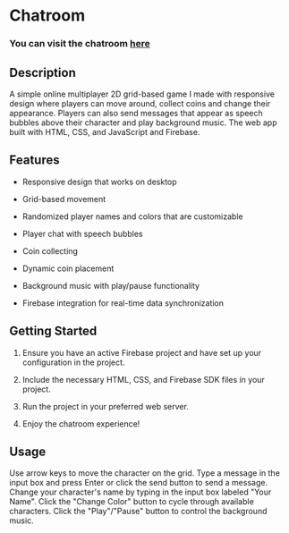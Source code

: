 # Chatroom

### You can visit the chatroom [**here**](https://chillchitchat.com/)


## Description

A simple online multiplayer 2D grid-based game I made with responsive design where players can move around, collect coins and change their appearance. Players can also send messages that appear as speech bubbles above their character and play background music. The web app built with HTML, CSS, and JavaScript and Firebase.

## Features

* Responsive design that works on desktop

* Grid-based movement

* Randomized player names and colors that are customizable

* Player chat with speech bubbles

* Coin collecting

* Dynamic coin placement

* Background music with play/pause functionality

* Firebase integration for real-time data synchronization


## Getting Started

1. Ensure you have an active Firebase project and have set up your configuration in the project.

2. Include the necessary HTML, CSS, and Firebase SDK files in your project.

3. Run the project in your preferred web server.

4. Enjoy the chatroom experience!

## Usage

Use arrow keys to move the character on the grid.
Type a message in the input box and press Enter or click the send button to send a message.
Change your character's name by typing in the input box labeled "Your Name".
Click the "Change Color" button to cycle through available characters.
Click the "Play"/"Pause" button to control the background music.
